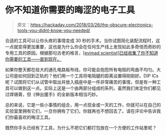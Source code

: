 # 你不知道你需要的晦涩的电子工具

> 原文：<https://hackaday.com/2018/03/26/the-obscure-electronics-tools-you-didnt-know-you-needed/>

合适的工具可以让你头疼的事情变成 30 秒的手术。当你试图简化装配流程时，这一点就变得更加重要，这也是为什么你会在任何生产线上发现如此多奇怪而奇妙的专用工具的原因。根据那句古老的格言，[[evimad scientist]已经收集了你不知道你需要的工具——直到现在。](https://www.evilmadscientist.com/2007/five-electronics-tools-you-might-not-know-about/)

如果你整天都在给大的通孔电路板布线，你可能会抱怨所有电阻的弯曲不均匀。大公司是如何回到正轨的？他们用一个工具将电阻腿的距离设置得刚刚好。DIP ICs 呢？试图将它们从试管中取出并放入插座中是一件非常痛苦的事情，但是有一种工具可以做到这一点。实际上这是一个由两部分组成的系列，虽然我们肯定你们都见过焊锡膏，但《伸出援手》的全新版本相当巧妙。

总的来说，它是一些小事情的组合，用一点现金或一天的工作，你就可以在自己的实验室里拥有它们，一旦你拥有了它们，你就再也不想回去了。请在评论中告诉我们你最喜欢的晦涩工具。

既然你手头已经有了工具，为什么不把它们都打包放在一个方便的工作站里呢？